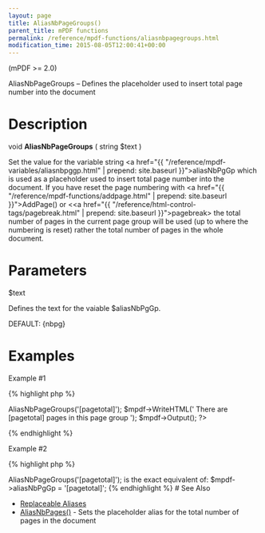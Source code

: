 ```yaml
---
layout: page
title: AliasNbPageGroups()
parent_title: mPDF functions
permalink: /reference/mpdf-functions/aliasnbpagegroups.html
modification_time: 2015-08-05T12:00:41+00:00
---
```


(mPDF >= 2.0)

AliasNbPageGroups – Defines the placeholder used to insert total page number into the document

# Description

void **AliasNbPageGroups** ( string <span class="parameter">$text</span> )

Set the value for the variable string <a href="{{ "/reference/mpdf-variables/aliasnbpggp.html" | prepend: site.baseurl }}">aliasNbPgGp</a> which is used as a placeholder used to insert total page number into the document. If you have reset the page numbering with <a href="{{ "/reference/mpdf-functions/addpage.html" | prepend: site.baseurl }}">AddPage()</a> or &lt;<a href="{{ "/reference/html-control-tags/pagebreak.html" | prepend: site.baseurl }}">pagebreak</a>&gt; the total number of pages in the current page group will be used (up to where the numbering is reset) rather the total number of pages in the whole document.

# Parameters

<span class="parameter">$text</span>

Defines the text for the vaiable <span class="parameter">$aliasNbPgGp</span>.

<span class="smallblock">DEFAULT</span>: {nbpg}

# Examples

Example #1

{% highlight php %}
<?php

$mpdf = new \Mpdf\Mpdf();

$mpdf->AliasNbPageGroups('[pagetotal]');

$mpdf->WriteHTML('
There are [pagetotal] pages in this page group
');

$mpdf->Output();

?>
{% endhighlight %}

Example #2

{% highlight php %}
<?php

$mpdf->AliasNbPageGroups('[pagetotal]');

is the exact equivalent of:

$mpdf->aliasNbPgGp = '[pagetotal]';
{% endhighlight %}

# See Also

<ul>
<li class="manual_boxlist"><a href="{{ "/what-else-can-i-do/replaceable-aliases.html" | prepend: site.baseurl }}">Replaceable Aliases</a> </li>
<li class="manual_boxlist"><a href="{{ "/reference/mpdf-functions/aliasnbpagegroups.html" | prepend: site.baseurl }}">AliasNbPages()</a> - Sets the placeholder alias for the total number of pages in the document</li>
</ul>
